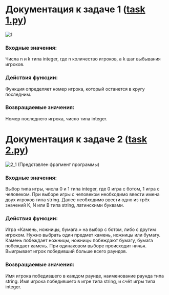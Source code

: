 # Документация к задаче 1 (<a href='task 1.py'>task 1.py</a>)
![1](https://user-images.githubusercontent.com/92087161/168673404-8cd17036-e3b6-46af-b92d-25d388e44510.jpg)

<h3>Входные значения:</h3>

<p>Числа n и k типа integer, где n количество игроков, а k шаг выбывания игроков.</p>

<h3>Действия функции:</h3>

Функция определяет номер игрока, который останется в кругу последним.

<h3>Возвращаемые значения:</h3>

Номер последнего игрока, число типа integer.

# Документация к задаче 2 (<a href='task 2.py'>task 2.py</a>)
![2_1](https://user-images.githubusercontent.com/92087161/168673450-a1226b4e-747e-439f-b0f1-354a49ba18fd.jpg)
(Представлен фрагмент программы)

<h3>Входные значения:</h3>

Выбор типа игры, числа 0 и 1 типа integer, где 0 игра с ботом, 1 игра с человеком. При выборе игры с человеком необходимо ввести имена двух игроков типа string. Далее необходимо ввести одно из трёх значений K, N или B типа string, латинскими буквами.

<h3>Действия функции:</h3>

Игра «Камень, ножницы, бумага.» на выбор с ботом, либо с другим игроком. Нужно выбрать один предмет камень, ножницы или бумагу. Камень побеждает ножницы, ножницы побеждают бумагу, бумага побеждает камень. При одинаковом выборе происходит ничья. Выигрывает игрок победивший больше всего раундов.

<h3>Возвращаемые значения:</h3>

Имя игрока победившего в каждом раунде, наименование раунда типа string. Имя игрока победившего в игре типа string, и счёт игры типа integer.
